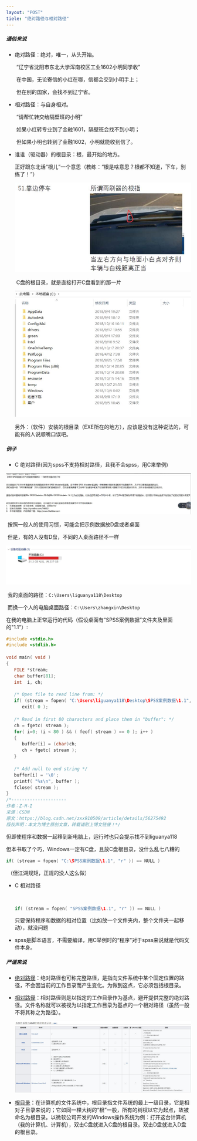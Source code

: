 ```yaml
---
layout: "POST"
tiele: "绝对路径与相对路径"
---
```


##### 通俗来说

+ 绝对路径：绝对，唯一，从头开始。

  ​	“辽宁省沈阳市东北大学浑南校区工业1602小明同学收”

  ​	在中国，无论寄信的小红在哪，信都会交到小明手上；

  ​	但在别的国家，会找不到辽宁省。

+ 相对路径：与自身相对。

  ​	“请帮忙转交给隔壁班的小明”

  ​	如果小红转专业到了金融1601，隔壁班会找不到小明；

  ​	但如果小明也转到了金融1602，小明就能收到信了。

+ 谁谁（驱动器）的根目录：根，最开始的地方。

  ​	正好跟东北话“根儿”一个意思（教练：“根是啥意思？根都不知道，下车，别练了！”）

  ![2018-10-17-绝对路径与相对路径_雨刷器根](/downloads/2018-10-17-绝对路径与相对路径_雨刷器根.jpg)

  ​	C盘的根目录，就是直接打开C盘看到的那一片

  ![2018-10-17-绝对路径与相对路径_C根目录](/downloads/2018-10-17-绝对路径与相对路径_C根目录.jpg)

  另外：（软件）安装的根目录（EXE所在的地方），应该是没有这种说法的，可能有的人说顺嘴口误吧。

##### 例子

+ C 绝对路径(因为spss不支持相对路径，且我不会spss，用C来举例)

![2018-10-17-绝对路径与相对路径_spss示例数据位置](/downloads/2018-10-17-绝对路径与相对路径_spss示例数据位置.jpg)

​		按照一般人的使用习惯，可能会把示例数据放D盘或者桌面

​		但是，有的人没有D盘，不同的人桌面路径不一样

![2018-10-17-绝对路径与相对路径_没有D盘](/downloads/2018-10-17-绝对路径与相对路径_没有D盘.jpg)

​		我的桌面的路径：`C:\Users\liguanya118\Desktop`

​		而换一个人的电脑桌面路径：`C:\Users\zhangxin\Desktop`

​		在我的电脑上正常运行的代码（假设桌面有“SPSS案例数据”文件夹及里面的"1.1"）:

```c
#include <stdio.h>
#include <stdlib.h>
 
void main( void )
{
   FILE *stream;
   char buffer[81];
   int  i, ch;
 
   /* Open file to read line from: */
   if( (stream = fopen( "C:\Users\liguanya118\Desktop\SPSS案例数据\1.1", "r" )) == NULL )
      exit( 0 );
 
   /* Read in first 80 characters and place them in "buffer": */
   ch = fgetc( stream );
   for( i=0; (i < 80 ) && ( feof( stream ) == 0 ); i++ )
   {
      buffer[i] = (char)ch;
      ch = fgetc( stream );
   }
 
   /* Add null to end string */
   buffer[i] = '\0';
   printf( "%s\n", buffer );
   fclose( stream );
}
/*--------------------- 
作者：Z-H-I 
来源：CSDN 
原文：https://blog.csdn.net/zxx910509/article/details/56275492 
版权声明：本文为博主原创文章，转载请附上博文链接！*/
```

​		但即使程序和数据一起移到新电脑上，运行时也只会提示找不到liguanya118

​		但本书取了个巧，Windows一定有C盘，且放C盘根目录，没什么乱七八糟的

```c
if( (stream = fopen( "C:\SPSS案例数据\1.1", "r" )) == NULL )
```

​		（但江湖规矩，正规的没人这么做）

+ C 相对路径

  ​	

  ```c
  if( (stream = fopen( "SPSS案例数据\1.1", "r" )) == NULL )
  ```

  ​		只要保持程序和数据的相对位置（比如放一个文件夹内，整个文件夹一起移动），就没问题

+ spss是脚本语言，不需要编译，用C举例时的“程序”对于spss来说就是代码文件本身。

##### 严谨来说

+ [绝对路径](https://zh.wikipedia.org/wiki/%E8%B7%AF%E5%BE%84_(%E8%AE%A1%E7%AE%97%E6%9C%BA%E7%A7%91%E5%AD%A6)#%E7%BB%9D%E5%AF%B9%E4%B8%8E%E7%9B%B8%E5%AF%B9%E8%B7%AF%E5%BE%84)：绝对路径也可称完整路径，是指向文件系统中某个固定位置的路径，不会因当前的工作目录而产生变化。为做到这点，它必须包括根目录。

+ [相对路径](https://zh.wikipedia.org/wiki/%E8%B7%AF%E5%BE%84_(%E8%AE%A1%E7%AE%97%E6%9C%BA%E7%A7%91%E5%AD%A6)#%E7%BB%9D%E5%AF%B9%E4%B8%8E%E7%9B%B8%E5%AF%B9%E8%B7%AF%E5%BE%84)：相对路径则是以指定的工作目录作为基点，避开提供完整的绝对路径。文件名称就可以被视为以指定工作目录为基点的一个相对路径（虽然一般不将其称之为路径）。

  ![2018-10-17-绝对路径与相对路径_维基路径的表示法](/downloads/2018-10-17-绝对路径与相对路径_维基路径的表示法.jpg)

+ [根目录](https://zh.wikipedia.org/wiki/%E6%A0%B9%E7%9B%AE%E5%BD%95)：在计算机的文件系统中，根目录指文件系统的最上一级目录，它是相对子目录来说的；它如同一棵大树的“根”一般，所有的树杈以它为起点，故被命名为根目录。以微软公司开发的Windows操作系统为例：打开这台计算机（我的计算机、计算机），双击C盘就进入C盘的根目录。双击D盘就进入D盘的根目录。


